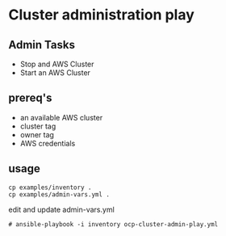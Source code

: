 # Cluster administration play

## Admin Tasks
- Stop and AWS Cluster
- Start an AWS Cluster

## prereq's
- an available AWS cluster
- cluster tag
- owner tag
- AWS credentials

## usage
```
cp examples/inventory .
cp examples/admin-vars.yml .
```

edit and update admin-vars.yml
```
# ansible-playbook -i inventory ocp-cluster-admin-play.yml
```
